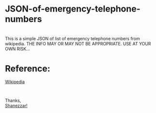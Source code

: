 # JSON-of-emergency-telephone-numbers

#

This is a simple JSON of list of emergency telephone numbers from wikipedia. THE INFO MAY OR MAY NOT BE APPROPRIATE. USE AT YOUR OWN RISK...

# Reference:
[Wikipedia][2]

[2]: https://en.wikipedia.org/wiki/List_of_emergency_telephone_numbers


<br>

Thanks, <br>
[Shanezzar!][1]

[1]: https://shanezzar.com

